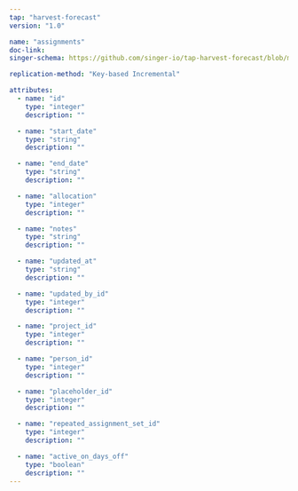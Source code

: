```yaml
---
tap: "harvest-forecast"
version: "1.0"

name: "assignments"
doc-link:
singer-schema: https://github.com/singer-io/tap-harvest-forecast/blob/master/tap_harvest_forecast/schemas/assignments.json

replication-method: "Key-based Incremental"

attributes:
  - name: "id"
    type: "integer"
    description: ""

  - name: "start_date"
    type: "string"
    description: ""

  - name: "end_date"
    type: "string"
    description: ""

  - name: "allocation"
    type: "integer"
    description: ""

  - name: "notes"
    type: "string"
    description: ""

  - name: "updated_at"
    type: "string"
    description: ""

  - name: "updated_by_id"
    type: "integer"
    description: ""

  - name: "project_id"
    type: "integer"
    description: ""

  - name: "person_id"
    type: "integer"
    description: ""

  - name: "placeholder_id"
    type: "integer"
    description: ""

  - name: "repeated_assignment_set_id"
    type: "integer"
    description: ""

  - name: "active_on_days_off"
    type: "boolean"
    description: ""
---
```

